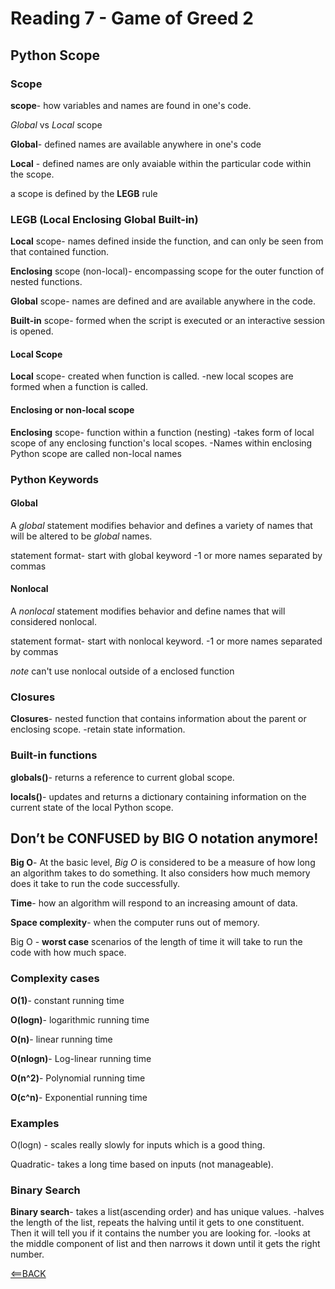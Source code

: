 # Reading 7 - Game of Greed 2

## Python Scope

### Scope

**scope**- how variables and names are found in one's code.

*Global* vs *Local* scope

**Global**- defined names are available anywhere in one's code

**Local** - defined names are only avaiable within the particular code within the scope.

a scope is defined by the **LEGB** rule

### LEGB (Local Enclosing Global Built-in)

**Local** scope- names defined inside the function, and can only be seen from that contained function.

**Enclosing** scope (non-local)- encompassing scope for the outer function of nested functions.

**Global** scope- names are defined and are available anywhere in the code.

**Built-in** scope- formed when the script is executed or an interactive session is opened.

#### Local Scope

**Local** scope- created when function is called.
-new local scopes are formed when a function is called.

#### Enclosing or non-local scope

**Enclosing** scope- function within a function (nesting)
-takes form of local scope of any enclosing function's local scopes.
-Names within enclosing Python scope are called non-local names

### Python Keywords

#### Global

A *global* statement modifies behavior and defines a variety of names that will be altered to be *global* names.

statement format- start with global keyword
-1 or more names separated by commas


#### Nonlocal

A *nonlocal* statement modifies behavior and define names that will considered nonlocal.

statement format- start with nonlocal keyword.
-1 or more names separated by commas

*note* can't use nonlocal outside of a enclosed function

### Closures

**Closures**- nested function that contains information about the parent or enclosing scope.
-retain state information.

### Built-in functions

**globals()**- returns a reference to current global scope.

**locals()**- updates and returns a dictionary containing information on the current state of the local Python scope.

## Don’t be CONFUSED by BIG O notation anymore!

**Big O**- At the basic level, *Big O* is considered to be a measure of how long an algorithm takes to do something. It also considers how much memory does it take to run the code successfully.

**Time**- how an algorithm will respond to an increasing amount of data.

**Space complexity**- when the computer runs out of memory.

Big O - **worst case** scenarios of the length of time it will take to run the code with how much space.

### Complexity cases

**O(1)**- constant running time

**O(logn)**- logarithmic running time

**O(n)**- linear running time

**O(nlogn)**- Log-linear running time

**O(n^2)**- Polynomial running time

**O(c^n)**- Exponential running time

### Examples

O(logn) - scales really slowly for inputs which is a good thing.

Quadratic- takes a long time based on inputs (not manageable).

### Binary Search

**Binary search**- takes a list(ascending order) and has unique values.
-halves the length of the list, repeats the halving until it gets to one constituent. Then it will tell you if it contains the number you are looking for.
-looks at the middle component of list and then narrows it down until it gets the right number.

[<==BACK](README.md)